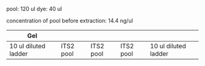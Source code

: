 pool: 120 ul
dye: 40 ul

concentration of pool before extraction: 14.4 ng/ul

| Gel                  |           |           |           |                      |
| -------------------- | --------- | --------- | --------- | -------------------- |
| 10 ul diluted ladder | ITS2 pool | ITS2 pool | ITS2 pool | 10 ul diluted ladder |
